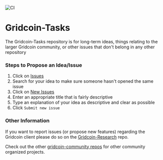![CI](https://github.com/nottoseethesun/Gridcoin-Tasks/workflows/CI/badge.svg)

# Gridcoin-Tasks

The Gridcoin-Tasks repository is for long-term ideas, things relating to the larger Gridcoin community, or other issues that don't belong in any other repository

### Steps to Propose an Idea/Issue
1) Click on [Issues](https://github.com/gridcoin-community/Gridcoin-Tasks/issues)
2) Search for your idea to make sure someone hasn't opened the same issue
3) Click on [New Issues](https://github.com/gridcoin-community/Gridcoin-Tasks/issues/new)
4) Enter an appropriate title that is fairly descriptive
5) Type an explanation of your idea as descriptive and clear as possible
6) Click `Submit new issue`

### Other Information
If you want to report issues (or propose new features) regarding the Gridcoin client please do so on the [Gridcoin-Research](https://github.com/gridcoin-community/Gridcoin-Research/issues/) repo.

Check out the other [gridcoin-community repos](https://github.com/gridcoin-community) for other community organized projects.
